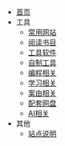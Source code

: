 - [首页](README.md)
- 工具
    - [常用网站](home/site.md)
    - [阅读书目](home/book.md)
    - [工具软件](home/soft.md)
    - [自制工具](https://docs.qq.com/aio/DYmRCSkFGQXZPUE1D)
    - [编程相关](home/code.md)
    - [学习相关](home/xue-xi.md)  
    - [案由相关](home/an-you.md)
    - [配套网盘](http://falv.ysepan.com)
    - [AI相关](home/AI.md)
- 其他
    - [站点说明](home/shuo-ming.md)

